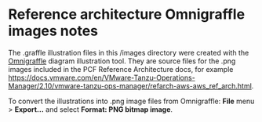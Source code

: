 # Reference architecture Omnigraffle images notes

The .graffle illustration files in this /images directory were created with the [Omnigraffle](https://www.omnigroup.com/omnigraffle/) diagram illustration tool. They are source files for the .png images included in the PCF Reference Architecture docs, for example https://docs.vmware.com/en/VMware-Tanzu-Operations-Manager/2.10/vmware-tanzu-ops-manager/refarch-aws-aws_ref_arch.html.

To convert the illustrations into .png image files from Omnigraffle: **File** menu > **Export...** and select **Format: PNG bitmap image**.

